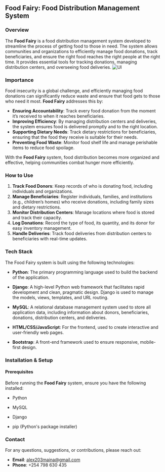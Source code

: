 ## Food Fairy: Food Distribution Management System

### Overview
The **Food Fairy** is a food distribution management system developed to streamline the process of getting food to those in need. The system allows communities and organizations to efficiently manage food donations, track beneficiaries, and ensure the right food reaches the right people at the right time. It provides essential tools for tracking donations, managing distribution centers, and overseeing food deliveries.
![UI](home.png)


### Importance
Food insecurity is a global challenge, and efficiently managing food donations can significantly reduce waste and ensure that food gets to those who need it most. **Food Fairy** addresses this by:
- **Ensuring Accountability**: Track every food donation from the moment it’s received to when it reaches beneficiaries.
- **Improving Efficiency**: By managing distribution centers and deliveries, the system ensures food is delivered promptly and to the right location.
- **Supporting Dietary Needs**: Track dietary restrictions for beneficiaries, ensuring that the food they receive is suitable for their needs.
- **Preventing Food Waste**: Monitor food shelf life and manage perishable items to reduce food spoilage.
  
With the **Food Fairy** system, food distribution becomes more organized and effective, helping communities combat hunger more efficiently.

### How to Use
1. **Track Food Donors**: Keep records of who is donating food, including individuals and organizations.
2. **Manage Beneficiaries**: Register individuals, families, and institutions (e.g., children’s homes) who receive donations, including family sizes and dietary restrictions.
3. **Monitor Distribution Centers**: Manage locations where food is stored and track their capacity.
4. **Log Donations**: Record the type of food, its quantity, and its donor for easy inventory management.
5. **Handle Deliveries**: Track food deliveries from distribution centers to beneficiaries with real-time updates.


### Tech Stack
The Food Fairy system is built using the following technologies:

- **Python**: The primary programming language used to build the backend of the application.

- **Django**: A high-level Python web framework that facilitates rapid development and clean, pragmatic design. Django is used to manage the models, views, templates, and URL routing.

- **MySQL**: A relational database management system used to store all application data, including information about donors, beneficiaries, donations, distribution centers, and deliveries.

- **HTML/CSS/JavaScript**: For the frontend, used to create interactive and user-friendly web pages.

- **Bootstrap**: A front-end framework used to ensure responsive, mobile-first design.

### Installation & Setup

#### Prerequisites

Before running the **Food Fairy** system, ensure you have the following installed:

- Python

- MySQL

- Django

- pip (Python's package installer)

### Contact
For any questions, suggestions, or contributions, please reach out:

- **Email**: alex203maina@gmail.com
- **Phone**: +254 798 630 435
<!-- - **Website**: www.foodfairy.org -->

